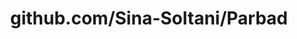 ---
layout: post
title: github.com/Sina-Soltani/Parbad
categories: link
tags: [انگلیسی, گیت‌هاب, برنامه‌نویسی]
---